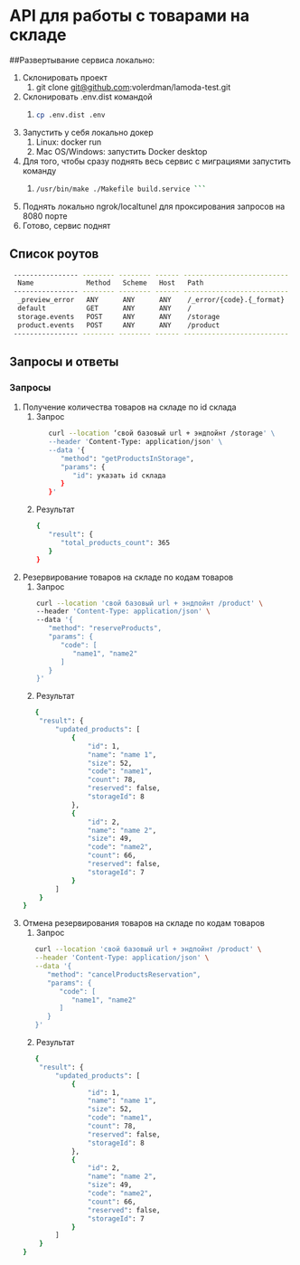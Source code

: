 # API для работы с товарами на складе


##Развертывание сервиса локально:

1. Склонировать проект
   1. git clone git@github.com:volerdman/lamoda-test.git
2. Склонировать .env.dist командой
   1. ```bash 
      cp .env.dist .env 
3. Запустить у себя локально докер
   1. Linux: docker run
   2. Mac OS/Windows: запустить Docker desktop
4. Для того, чтобы сразу поднять весь сервис с миграциями запустить команду
   1. ```bash 
      /usr/bin/make ./Makefile build.service ```
      
5. Поднять локально ngrok/localtunel для проксирования запросов на 8080 порте
6. Готово, сервис поднят

## Список роутов

```bash
 ---------------- -------- -------- ------ -------------------------- 
  Name             Method   Scheme   Host   Path                      
 ---------------- -------- -------- ------ -------------------------- 
  _preview_error   ANY      ANY      ANY    /_error/{code}.{_format}  
  default          GET      ANY      ANY    /                         
  storage.events   POST     ANY      ANY    /storage                  
  product.events   POST     ANY      ANY    /product                  
 ---------------- -------- -------- ------ -------------------------- 
```
## Запросы и ответы
### Запросы
1. Получение количества товаров на складе по id склада
   1. Запрос
      ```bash 
         curl --location ‘свой базовый url + эндпойнт /storage' \ 
         --header 'Content-Type: application/json' \
         --data '{
            "method": "getProductsInStorage",
            "params": {
               "id": указать id склада
            }
         }' 
      ```
   2. Результат
         ```bash 
         {
            "result": {
               "total_products_count": 365
            }
         }
         ```
2. Резервирование товаров на складе по кодам товаров
   1. Запрос
      ```bash
      curl --location 'свой базовый url + эндпойнт /product' \
      --header 'Content-Type: application/json' \
      --data '{
         "method": "reserveProducts",
         "params": {
            "code": [
               "name1", "name2"
            ]
         }
      }'
      ```
   2. Результат
   ```bash
      {
       "result": {
           "updated_products": [
               {
                   "id": 1,
                   "name": "name 1",
                   "size": 52,
                   "code": "name1",
                   "count": 78,
                   "reserved": false,
                   "storageId": 8
               },
               {
                   "id": 2,
                   "name": "name 2",
                   "size": 49,
                   "code": "name2",
                   "count": 66,
                   "reserved": false,
                   "storageId": 7
               }
           ]
       }
   }
   ```
3. Отмена резервирования товаров на складе по кодам товаров
   1. Запрос
   ```bash
      curl --location 'свой базовый url + эндпойнт /product' \
      --header 'Content-Type: application/json' \
      --data '{
         "method": "cancelProductsReservation",
         "params": {
            "code": [
               "name1", "name2"
            ]
         }
      }'
      ```
   2. Результат
   ```bash
      {
       "result": {
           "updated_products": [
               {
                   "id": 1,
                   "name": "name 1",
                   "size": 52,
                   "code": "name1",
                   "count": 78,
                   "reserved": false,
                   "storageId": 8
               },
               {
                   "id": 2,
                   "name": "name 2",
                   "size": 49,
                   "code": "name2",
                   "count": 66,
                   "reserved": false,
                   "storageId": 7
               }
           ]
       }
   }
   ```